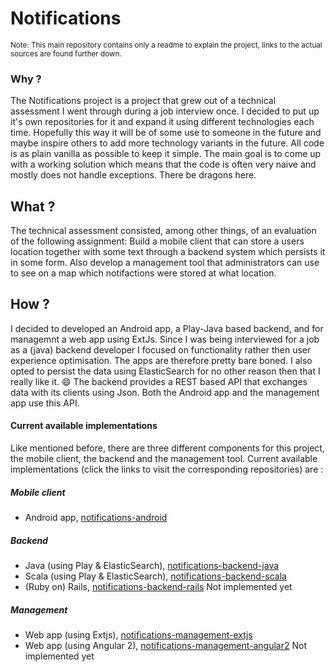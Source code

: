 
# Notifications

<sub>Note: This main repository contains only a readme to explain the project, links to the actual sources are found further down.</sub>

### Why ?
The Notifications project is a project that grew out of a technical assessment I went through during a job interview once.  I decided to put up it's own repositories for it and expand it using different technologies each time. Hopefully this way it will be of some use to someone in the future and maybe inspire others to add more technology variants in the future. All code is as plain vanilla as possible to keep it simple. The main goal is to come up with a working solution which means that the code is often very naive and mostly does not handle exceptions. There be dragons here. 

## What ?
The technical assessment consisted, among other things, of an evaluation of the following assignment:
Build a mobile client that can store a users location together with some text through a backend system which persists it in some form. Also develop a management tool that administrators can use to see on a map which notifactions were stored at what location.

## How ?
I decided to developed an Android app, a  Play-Java based backend, and for managemnt a web app using ExtJs. Since I was being interviewed for a job as a (java) backend developer I focused on functionality rather then user experience optimisation. The apps are therefore pretty bare boned. I also opted to persist the data using ElasticSearch for no other reason then that I really like it. :smile:
The backend provides a REST based API that exchanges data with its clients using Json. Both the Android app and the management app use this API.

#### Current available implementations
Like mentioned before, there are three different components for this project, the mobile client, the backend and the management tool. Current available implementations (click the links to visit the corresponding repositories) are :

##### Mobile client 
- Android app, [notifications-android](https://github.com/jaccohuysmans/notifications-android)

##### Backend
- Java (using Play & ElasticSearch), [notifications-backend-java](https://github.com/jaccohuysmans/notifications-backend-java)
- Scala (using Play & ElasticSearch), [notifications-backend-scala](https://github.com/jaccohuysmans/notifications-backend-scala)
- (Ruby on) Rails, [notifications-backend-rails](https://github.com/jaccohuysmans/notifications-backend-rails)  Not implemented yet

##### Management 
- Web app (using Extjs), [notifications-management-extjs](https://github.com/jaccohuysmans/notifications-management-extjs)
- Web app (using Angular 2), [notifications-management-angular2](https://github.com/jaccohuysmans/notifications-management-angular2) Not implemented yet


